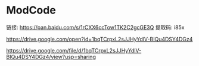 # ModCode


链接: https://pan.baidu.com/s/1rCXX6ccTow1TK2C2gcGE3Q 提取码: i85x 


https://drive.google.com/open?id=1bqTCrpxL2sJJHyYdlV-BIQu4DSY4DGz4


https://drive.google.com/file/d/1bqTCrpxL2sJJHyYdlV-BIQu4DSY4DGz4/view?usp=sharing

